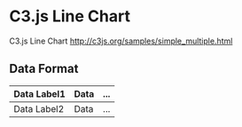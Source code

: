 C3.js Line Chart
====

C3.js Line Chart
http://c3js.org/samples/simple_multiple.html

## Data Format

| Data Label1 | Data        | ... |
|-------------|-------------|-----|
| Data Label2 | Data        | ... |